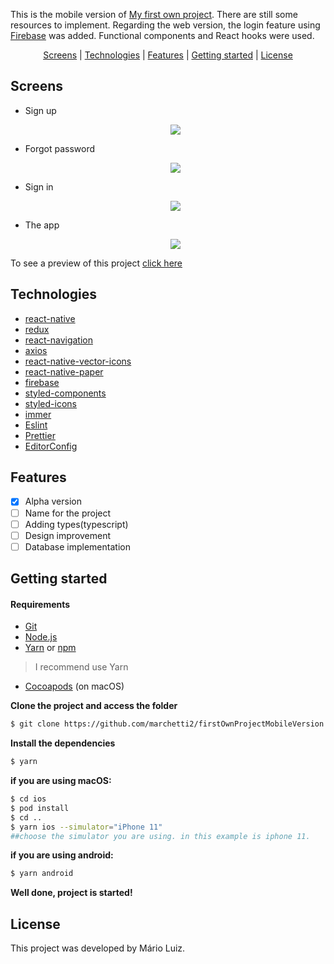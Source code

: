 This is the mobile version of [My first own project](https://github.com/marchetti2/FirstOwnProjectWithReact). There are still some resources to implement.
Regarding the web version, the login feature using [Firebase](https://firebase.google.com) was added. Functional components and React hooks were used.


<p align="center">
 <a href="#screens">Screens</a> | <a href="#technologies">Technologies</a> | <a href="#features">Features</a> | <a href="#started">Getting started</a> | <a href="#license">License</a>
</p>

<h2 id="screens">Screens</h2>

<ul>
  <li>Sign up
    <p align="center"><img src="https://media.giphy.com/media/arzycNFEntjS5wPvXf/giphy.gif"></p>
  </li>
  <li>Forgot password
    <p align="center"><img src="https://media.giphy.com/media/arzycNFEntjS5wPvXf/giphy.gif"></p>
  </li>
  <li>Sign in
    <p align="center"><img src="https://media.giphy.com/media/fMTnUAO3k9tLnpYiCI/giphy.gif"></p>
  </li>
  <li>The app
    <p align="center"><img src="https://media.giphy.com/media/CrjvKNWiZI0cbg8HhQ/giphy.gif"></p>
  </li>
</ul>

To see a preview of this project [click here](https://snack.expo.io/@marchetti2/cbmappwithfirbase)

<h2 id="technologies">Technologies</h2>

- [react-native](https://reactnative.dev)
- [redux](https://redux.js.org)
- [react-navigation](https://reactnavigation.org)
- [axios](https://github.com/axios/axios)
- [react-native-vector-icons](https://github.com/oblador/react-native-vector-icons)
- [react-native-paper](https://callstack.github.io/react-native-paper/)
- [firebase](https://github.com/ovr/react-native-status-bar-height)
- [styled-components](https://styled-components.com)
- [styled-icons](https://styled-icons.js.org)
- [immer](https://immerjs.github.io/immer/docs/introduction)
- [Eslint](https://eslint.org/)
- [Prettier](https://prettier.io/)
- [EditorConfig](https://editorconfig.org/)

<h2 id="features">Features</h2>

- [x] Alpha version
- [ ] Name for the project
- [ ] Adding types(typescript)
- [ ] Design improvement
- [ ] Database implementation

<h2 id="started">Getting started</h2>

<h4>Requirements</h4>

- [Git](https://git-scm.com) 
- [Node.js](https://nodejs.org/en/) 
- [Yarn](https://classic.yarnpkg.com/) or [npm](https://www.npmjs.com/)

> I recommend use Yarn

- [Cocoapods](https://cocoapods.org) (on macOS)

**Clone the project and access the folder**

```bash
$ git clone https://github.com/marchetti2/firstOwnProjectMobileVersion.git && cd firstOwnProjectMobileVersion
```

**Install the dependencies**

```bash
$ yarn
```

**if you are using macOS:**

```bash
$ cd ios
$ pod install 
$ cd ..
$ yarn ios --simulator="iPhone 11"  
##choose the simulator you are using. in this example is iphone 11.
```

**if you are using android:**

```bash
$ yarn android
```

**Well done, project is started!**

<h2 id="license">License</h2>

This project was developed by Mário Luiz.



